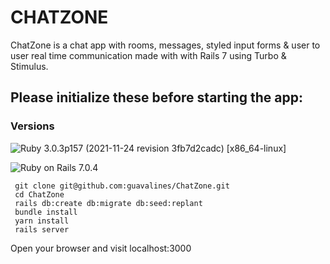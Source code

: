 # CHATZONE

ChatZone is a chat app with rooms, messages, styled input forms & user to user real time communication made with with Rails 7 using Turbo & Stimulus.


## Please initialize these before starting the app:

### Versions


![Ruby](https://img.shields.io/badge/Ruby-CC342D?style=for-the-badge&logo=ruby&logoColor=white) 3.0.3p157 (2021-11-24 revision 3fb7d2cadc) [x86_64-linux]

![Ruby on Rails](https://img.shields.io/badge/Ruby_on_Rails-CC0000?style=for-the-badge&logo=ruby-on-rails&logoColor=white) 7.0.4

```
 git clone git@github.com:guavalines/ChatZone.git
 cd ChatZone
 rails db:create db:migrate db:seed:replant
 bundle install
 yarn install
 rails server
 ```
 
 Open your browser and visit localhost:3000
